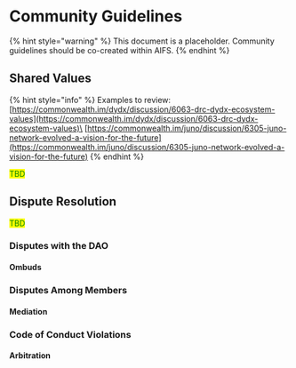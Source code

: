 # Community Guidelines

{% hint style="warning" %}
This document is a placeholder. Community guidelines should be co-created within AIFS.
{% endhint %}

## Shared Values

{% hint style="info" %}
Examples to review:\
[https://commonwealth.im/dydx/discussion/6063-drc-dydx-ecosystem-values](https://commonwealth.im/dydx/discussion/6063-drc-dydx-ecosystem-values)\
[https://commonwealth.im/juno/discussion/6305-juno-network-evolved-a-vision-for-the-future](https://commonwealth.im/juno/discussion/6305-juno-network-evolved-a-vision-for-the-future)
{% endhint %}

<mark style="color:green;">TBD</mark>

## Dispute Resolution

<mark style="color:green;">TBD</mark>

### Disputes with the DAO

#### Ombuds

### Disputes Among Members

#### Mediation

### Code of Conduct Violations

#### Arbitration

